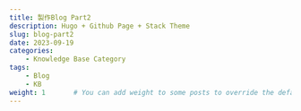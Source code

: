 ```yaml
---
title: 製作Blog Part2
description: Hugo + Github Page + Stack Theme
slug: blog-part2
date: 2023-09-19
categories:
    - Knowledge Base Category
tags:
    - Blog
    - KB
weight: 1       # You can add weight to some posts to override the default sorting (date descending)
---
```


